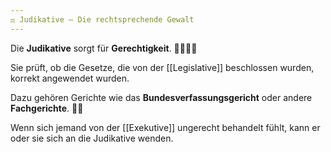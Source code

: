 ```yaml
---
⚖️ Judikative – Die rechtsprechende Gewalt
---
```


Die **Judikative** sorgt für **Gerechtigkeit**. 👩‍⚖️👨‍⚖️

Sie prüft, ob die Gesetze, die von der [[Legislative]] beschlossen wurden, korrekt angewendet wurden.

Dazu gehören Gerichte wie das **Bundesverfassungsgericht** oder andere **Fachgerichte**. 🧑‍⚖️

Wenn sich jemand von der [[Exekutive]] ungerecht behandelt fühlt, kann er oder sie sich an die Judikative wenden.
